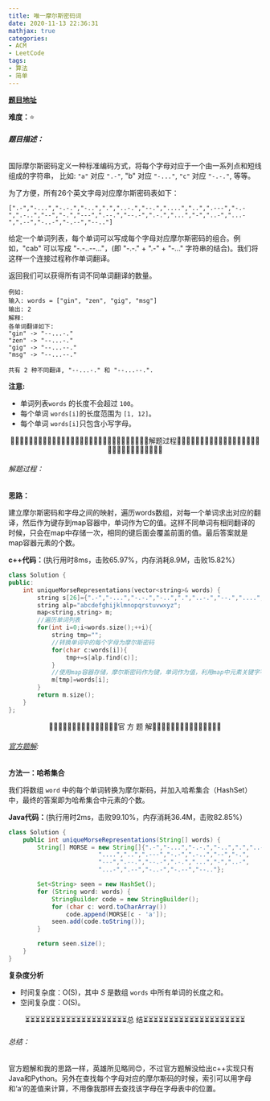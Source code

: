 ```yaml
---
title: 唯一摩尔斯密码词
date: 2020-11-13 22:36:31
mathjax: true
categories:
- ACM
- LeetCode
tags:
- 算法
- 简单
---
```


**[题目地址](https://leetcode-cn.com/problems/unique-morse-code-words/)**

**难度：**⭐

###### **题目描述：**

国际摩尔斯密码定义一种标准编码方式，将每个字母对应于一个由一系列点和短线组成的字符串， 比如: `"a"` 对应 `".-"`, "b" 对应 `"-..."`, `"c"` 对应 `"-.-."`, 等等。

<!-- more -->

为了方便，所有26个英文字母对应摩尔斯密码表如下：

```
[".-","-...","-.-.","-..",".","..-.","--.","....","..",".---","-.-",".-..","--","-.","---",".--.","--.-",".-.","...","-","..-","...-",".--","-..-","-.--","--.."]
```

给定一个单词列表，每个单词可以写成每个字母对应摩尔斯密码的组合。例如，"cab" 可以写成 "-.-..--..."，(即 "-.-." + ".-" + "-..." 字符串的结合)。我们将这样一个连接过程称作单词翻译。

返回我们可以获得所有词不同单词翻译的数量。

```
例如:
输入: words = ["gin", "zen", "gig", "msg"]
输出: 2
解释: 
各单词翻译如下:
"gin" -> "--...-."
"zen" -> "--...-."
"gig" -> "--...--."
"msg" -> "--...--."

共有 2 种不同翻译, "--...-." 和 "--...--.".
```

**注意:**

- 单词列表`words` 的长度不会超过 `100`。
- 每个单词 `words[i]`的长度范围为 `[1, 12]`。
- 每个单词 `words[i]`只包含小写字母。

<center>🙋‍♂️🙋‍♂️🙋‍♂️🙋‍♂️🙋‍♂️🙋‍♂️🙋‍♂️🙋‍♂️🙋‍♂️🙋‍♂️🙋‍♂️🙋‍♂️🙋‍♂️🙋‍♂️🙋‍♂️解题过程🙋‍♂️🙋‍♂️🙋‍♂️🙋‍♂️🙋‍♂️🙋‍♂️🙋‍♂️🙋‍♂️🙋‍♂️🙋‍♂️🙋‍♂️🙋‍♂️🙋‍♂️🙋‍♂️🙋‍♂️</center>

###### 解题过程：

**思路：**

建立摩尔斯密码和字母之间的映射，遍历words数组，对每一个单词求出对应的翻译，然后作为键存到map容器中，单词作为它的值。这样不同单词有相同翻译的时候，只会在map中存储一次，相同的键后面会覆盖前面的值。最后答案就是map容器元素的个数。

**c++代码：**(执行用时8ms，击败65.97%，内存消耗8.9M，击败15.82%）

```c++
class Solution {
public:
    int uniqueMorseRepresentations(vector<string>& words) {
        string s[26]={".-","-...","-.-.","-..",".","..-.","--.","....","..",".---","-.-",".-..","--","-.","---",".--.","--.-",".-.","...","-","..-","...-",".--","-..-","-.--","--.."};
        string alp="abcdefghijklmnopqrstuvwxyz";
        map<string,string> m;
        //遍历单词列表
        for(int i=0;i<words.size();++i){
            string tmp="";
            //转换单词中的每个字母为摩尔斯密码
            for(char c:words[i]){
                tmp+=s[alp.find(c)];
            }
            //使用map容器存储，摩尔斯密码作为键，单词作为值，利用map中元素关键字不能重复的特性进行去重
            m[tmp]=words[i];
        }
        return m.size();
    }
};
```



<center>💎💎💎💎💎💎💎💎💎💎💎💎💎💎💎官 方 题 解💎💎💎💎💎💎💎💎💎💎💎💎💎💎💎</center>

###### [官方题解](https://leetcode-cn.com/problems/unique-morse-code-words/solution/wei-yi-mo-er-si-mi-ma-ci-by-leetcode/):

**方法一：哈希集合**

我们将数组 `word` 中的每个单词转换为摩尔斯码，并加入哈希集合（HashSet）中，最终的答案即为哈希集合中元素的个数。

**Java代码：**(执行用时2ms，击败99.10%，内存消耗36.4M，击败82.85%）

```Java
class Solution {
    public int uniqueMorseRepresentations(String[] words) {
        String[] MORSE = new String[]{".-","-...","-.-.","-..",".","..-.","--.",
                         "....","..",".---","-.-",".-..","--","-.",
                         "---",".--.","--.-",".-.","...","-","..-",
                         "...-",".--","-..-","-.--","--.."};

        Set<String> seen = new HashSet();
        for (String word: words) {
            StringBuilder code = new StringBuilder();
            for (char c: word.toCharArray())
                code.append(MORSE[c - 'a']);
            seen.add(code.toString());
        }

        return seen.size();
    }
}
```

**复杂度分析**

- 时间复杂度：O(S)，其中 $S$ 是数组 `words` 中所有单词的长度之和。
- 空间复杂度：O(S)。



<center>⏳⏳⏳⏳⏳⏳⏳⏳⏳⏳⏳⏳⏳⏳⏳⏳⏳⏳⏳⏳总 结⏳⏳⏳⏳⏳⏳⏳⏳⏳⏳⏳⏳⏳⏳⏳⏳⏳⏳⏳⏳</center>

###### 总结：

官方题解和我的思路一样，英雄所见略同😊，不过官方题解没给出c++实现只有Java和Python。另外在查找每个字母对应的摩尔斯码的时候，索引可以用字母和‘a’的差值来计算，不用像我那样去查找该字母在字母表中的位置。